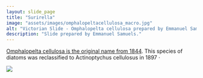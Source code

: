 ```yaml
---
layout: slide_page
title: "Surirella"
image: "assets/images/omphalopeltacellulosa_macro.jpg"
alt: "Victorian Slide - Omphalopelta cellulosa prepared by Emmanuel Samuels"
description: "Slide prepared by Emmanuel Samuels."
---
```


[Omphalopelta cellulosa is the original name from 1844](https://www.marinespecies.org/aphia.php?p=taxdetails&id=632456). This species of diatoms was reclassified to Actinoptychus cellulosus in 1897 · 

<img src="{{ site.baseurl }}/assets/images/omphalopeltacellulosa_micro.jpg">
